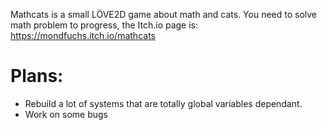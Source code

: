Mathcats is a small LÖVE2D game about math and cats. You need to solve math problem to progress, the Itch.io page is: https://mondfuchs.itch.io/mathcats

# Plans:
- Rebuild a lot of systems that are totally global variables dependant.
- Work on some bugs